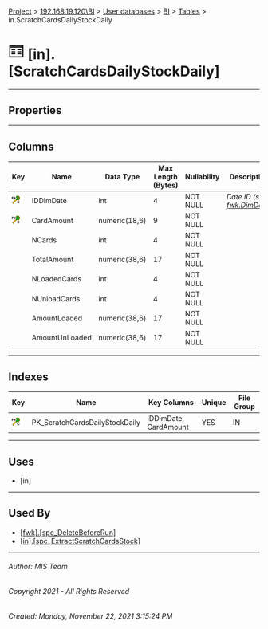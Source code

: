 #### 

[Project](../../../../index.md) > [192.168.19.120\\BI](../../../index.md) > [User databases](../../index.md) > [BI](../index.md) > [Tables](Tables.md) > in.ScratchCardsDailyStockDaily

# ![Tables](../../../../Images/Table32.png) [in].[ScratchCardsDailyStockDaily]

---

## <a name="#properties"></a>Properties



---

## <a name="#columns"></a>Columns

| Key | Name | Data Type | Max Length (Bytes) | Nullability | Description |
|---|---|---|---|---|---|
| [![Cluster Primary Key PK_ScratchCardsDailyStockDaily: IDDimDate\CardAmount](../../../../Images/pkcluster.png)](#indexes) | IDDimDate | int | 4 | NOT NULL | _Date ID (see [fwk.DimDate](DimDate.md))_ |
| [![Cluster Primary Key PK_ScratchCardsDailyStockDaily: IDDimDate\CardAmount](../../../../Images/pkcluster.png)](#indexes) | CardAmount | numeric(18,6) | 9 | NOT NULL |  |
|  | NCards | int | 4 | NOT NULL |  |
|  | TotalAmount | numeric(38,6) | 17 | NOT NULL |  |
|  | NLoadedCards | int | 4 | NOT NULL |  |
|  | NUnloadCards | int | 4 | NOT NULL |  |
|  | AmountLoaded | numeric(38,6) | 17 | NOT NULL |  |
|  | AmountUnLoaded | numeric(38,6) | 17 | NOT NULL |  |


---

## <a name="#indexes"></a>Indexes

| Key | Name | Key Columns | Unique | File Group |
|---|---|---|---|---|
| [![Cluster Primary Key PK_ScratchCardsDailyStockDaily: IDDimDate\CardAmount](../../../../Images/pkcluster.png)](#indexes) | PK_ScratchCardsDailyStockDaily | IDDimDate, CardAmount | YES | IN |


---

## <a name="#uses"></a>Uses

* [in]


---

## <a name="#usedby"></a>Used By

* [[fwk].[spc_DeleteBeforeRun]](../Programmability/Stored_Procedures/spc_DeleteBeforeRun.md)
* [[in].[spc_ExtractScratchCardsStock]](../Programmability/Stored_Procedures/spc_ExtractScratchCardsStock.md)


---

###### Author:  MIS Team

###### Copyright 2021 - All Rights Reserved

###### Created: Monday, November 22, 2021 3:15:24 PM

